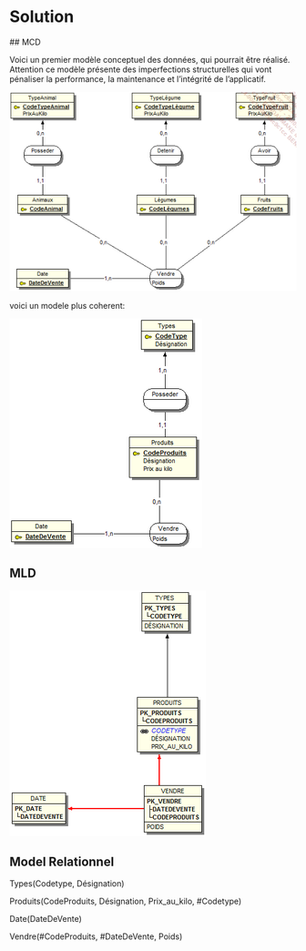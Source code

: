 # Solution

## MCD

Voici un premier modèle conceptuel des données, qui pourrait être réalisé. Attention ce modèle présente des imperfections structurelles qui vont pénaliser la performance, la maintenance et l’intégrité de l’applicatif.

![MCD_image](image.png)

voici un modele plus coherent:

![](image-1.png)

## MLD

![MLD](image-2.png)

## Model Relationnel

Types(Codetype, Désignation)

Produits(CodeProduits, Désignation, Prix_au_kilo, #Codetype)

Date(DateDeVente)

Vendre(#CodeProduits, #DateDeVente, Poids)
